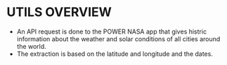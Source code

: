 # UTILS OVERVIEW

- An API request is done to the POWER NASA app that gives histric information about the weather and solar conditions of all cities around the world.
- The extraction is based on the latitude and longitude and the dates.
